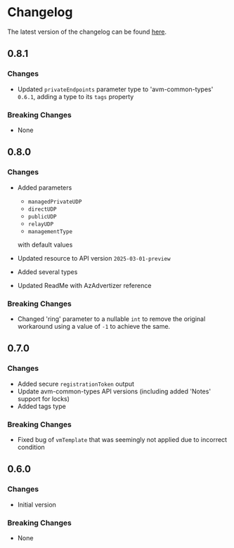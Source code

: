 # Changelog

The latest version of the changelog can be found [here](https://github.com/Azure/bicep-registry-modules/blob/main/avm/res/desktop-virtualization/host-pool/CHANGELOG.md).

## 0.8.1

### Changes

- Updated `privateEndpoints` parameter type to 'avm-common-types' `0.6.1`, adding a type to its `tags` property

### Breaking Changes

- None

## 0.8.0

### Changes

- Added parameters
  - `managedPrivateUDP`
  - `directUDP`
  - `publicUDP`
  - `relayUDP`
  - `managementType`

  with default values
- Updated resource to API version `2025-03-01-preview`
- Added several types
- Updated ReadMe with AzAdvertizer reference

### Breaking Changes

- Changed 'ring' parameter to a nullable `int` to remove the original workaround using a value of `-1` to achieve the same.

## 0.7.0

### Changes

- Added secure `registrationToken` output
- Update avm-common-types API versions (including added 'Notes' support for locks)
- Added tags type

### Breaking Changes

- Fixed bug of `vmTemplate` that was seemingly not applied due to incorrect condition

## 0.6.0

### Changes

- Initial version

### Breaking Changes

- None
